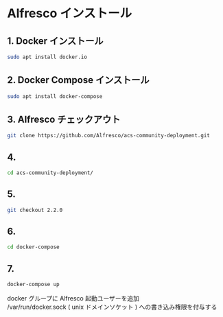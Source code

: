 # Alfresco インストール  
  
## 1. Docker インストール  
```bash
sudo apt install docker.io
```
  
## 2. Docker Compose インストール  
```bash
sudo apt install docker-compose
```
  
## 3. Alfresco チェックアウト  
```bash
git clone https://github.com/Alfresco/acs-community-deployment.git
```
  
## 4.  
```bash
cd acs-community-deployment/
```
  
## 5.  
```bash
git checkout 2.2.0
```
  
## 6.  
```bash
cd docker-compose
```
  
## 7.  
```bash
docker-compose up
```
  
docker グループに Alfresco 起動ユーザーを追加  
/var/run/docker.sock ( unix ドメインソケット ) への書き込み権限を付与する  

